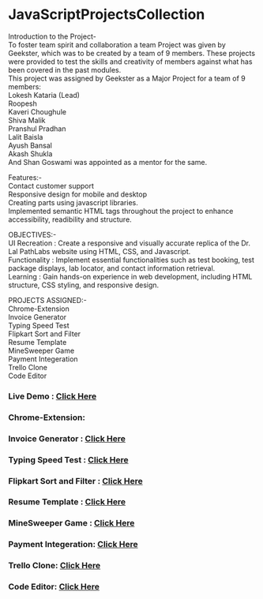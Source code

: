 # JavaScriptProjectsCollection
Introduction to the Project- <br>
To foster team spirit and collaboration a team Project was given by Geekster, which was to be created by a team of 9 members. These projects were provided to test the skills and creativity of members against what has been covered in the past modules.<br>
This project was assigned by Geekster as a Major Project for a team of 9 members: <br>
Lokesh Kataria (Lead)<br>
Roopesh<br>
Kaveri Choughule <br>
Shiva Malik <br>
Pranshul Pradhan <br>
Lalit Baisla <br>
Ayush Bansal <br>
Akash Shukla <br>
And Shan Goswami was appointed as a mentor for the same. <br>

Features:- <br>
Contact customer support <br>
Responsive design for mobile and desktop <br>
Creating parts using javascript libraries. <br>
Implemented semantic HTML tags throughout the project to enhance accessibility, readibility and structure. <br>

OBJECTIVES:- <br>
UI Recreation : Create a responsive and visually accurate replica of the Dr. Lal PathLabs website using HTML, CSS, and Javascript. <br>
Functionality : Implement essential functionalities such as test booking, test package displays, lab locator, and contact information retrieval. <br>
Learning : Gain hands-on experience in web development, including HTML structure, CSS styling, and responsive design. <br>

PROJECTS ASSIGNED:- <br>
Chrome-Extension <br>
Invoice Generator <br>
Typing Speed Test <br>
Flipkart Sort and Filter <br>
Resume Template <br>
MineSweeper Game <br>
Payment Integeration <br>
Trello Clone <br>
Code Editor <br>
### Live Demo : <a href="https://lok-ii.github.io/JavaScriptProjectsCollection/"> Click Here </a>

### Chrome-Extension: 

### Invoice Generator : <a href="https://lok-ii.github.io/JavaScriptProjectsCollection/Kaveri-Chougule/index.html"> Click Here </a>

### Typing Speed Test : <a href="https://lok-ii.github.io/JavaScriptProjectsCollection/Rupesh-Mandal/index.html"> Click Here </a>
### Flipkart Sort and Filter : <a href="https://lok-ii.github.io/JavaScriptProjectsCollection/Flipkart/index.html"> Click Here </a>

### Resume Template : <a href="https://lok-ii.github.io/JavaScriptProjectsCollection/Ayush-Bansal/index.html"> Click Here </a>

### MineSweeper Game : <a href="https://lok-ii.github.io/JavaScriptProjectsCollection/Lalit-Baisla/minegame/index.html"> Click Here </a>

### Payment Integeration: <a href="https://lok-ii.github.io/JavaScriptProjectsCollection/Pranshul-Pradhan/index.html"> Click Here </a>

### Trello Clone: <a href="https://lok-ii.github.io/JavaScriptProjectsCollection/Akash-Shukla/index.html"> Click Here </a>

### Code Editor: <a href="https://lok-ii.github.io/JavaScriptProjectsCollection/Shiva-Malik/index.html"> Click Here </a>
